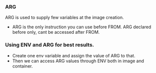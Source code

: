 ### ARG

ARG is used to supply few variables at the image creation.
* ARG is the only instruction you can use before FROM. ARG declared before only, cant be accessed after FROM.

### Using ENV and ARG for best results.
* Create one env variable and assign the value of ARG to that.
* Then we can access ARG values through ENV both in image and container.